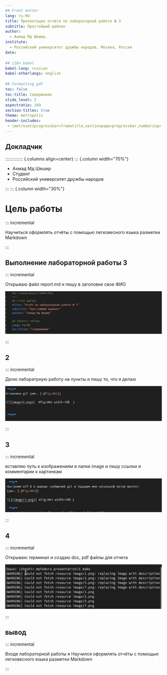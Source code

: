 ```yaml
---
## Front matter
lang: ru-RU
title: Презентация отчёта по лабораторной работе № 3
subtitle: Простейший шаблон
author:
  - Ахмад Мд Шешир.
institute:
  - Российский университет дружбы народов, Москва, Россия
date: 

## i18n babel
babel-lang: russian
babel-otherlangs: english

## Formatting pdf
toc: false
toc-title: Содержание
slide_level: 2
aspectratio: 169
section-titles: true
theme: metropolis
header-includes:
 - \metroset{progressbar=frametitle,sectionpage=progressbar,numbering=fraction}
---
```


## Докладчик

:::::::::::::: {.columns align=center}
::: {.column width="70%"}

  * Ахмад Мд Шешир
  * Cтудент
  * Российский университет дружбы народов

:::
::: {.column width="30%"}


# Цель работы

::: incremental



Научиться оформлять отчёты с помощью легковесного языка разметки Markdown

:::

## Выполнение лабораторной работы 3

::: incremental

Открываю файл report.md и пишу в заголовке свое ФИО 

![](image/1.png)


:::

## 2 

::: incremental

Делю лаборатрную работу на пункты и пишу то, что я делаю

![](image/3.png)

:::

## 3 

::: incremental

вставляю путь к изображениям в папке image и пишу ссылки и комментарии к картинкам

![](image/4.png)

:::

## 4 

::: incremental

Открываю терминал и создаю doc, pdf файлы для отчета

![](image/7.png)

:::

## вывод

::: incremental

 Входе лабораторной работы я Научился оформлять отчёты с помощью легковесного языка разметки Markdown
 
:::


